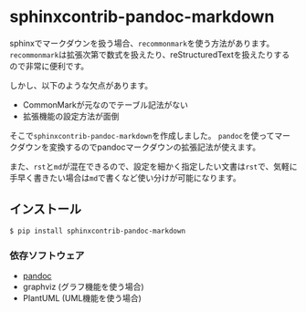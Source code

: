 # sphinxcontrib-pandoc-markdown

sphinxでマークダウンを扱う場合、`recommonmark`を使う方法があります。
`recommonmark`は拡張次第で数式を扱えたり、reStructuredTextを扱えたりするので非常に便利です。

しかし、以下のような欠点があります。

- CommonMarkが元なのでテーブル記法がない
- 拡張機能の設定方法が面倒

そこで`sphinxcontrib-pandoc-markdown`を作成しました。
`pandoc`を使ってマークダウンを変換するのでpandocマークダウンの拡張記法が使えます。

また、`rst`と`md`が混在できるので、設定を細かく指定したい文書は`rst`で、気軽に手早く書きたい場合は`md`で書くなど使い分けが可能になります。

## インストール

```
$ pip install sphinxcontrib-pandoc-markdown
```

### 依存ソフトウェア

- [pandoc](http://pandoc.org/)
- graphviz (グラフ機能を使う場合)
- PlantUML (UML機能を使う場合)
